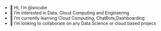 - 👋 Hi, I’m @sncube
- 👀 I’m interested in Data, Cloud Computing and Engineering
- 🌱 I’m currently learning Cloud Computing, ChatBots,Dashboarding
- 💞️ I’m looking to collaborate on any Data Science or cloud based projecs

<!---
sjncube/sjncube is a ✨ special ✨ repository because its `README.md` (this file) appears on your GitHub profile.
You can click the Preview link to take a look at your changes.
--->
